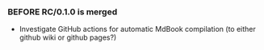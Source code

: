 
### BEFORE RC/0.1.0 is merged
- Investigate GitHub actions for automatic MdBook compilation (to either github wiki or github pages?)
